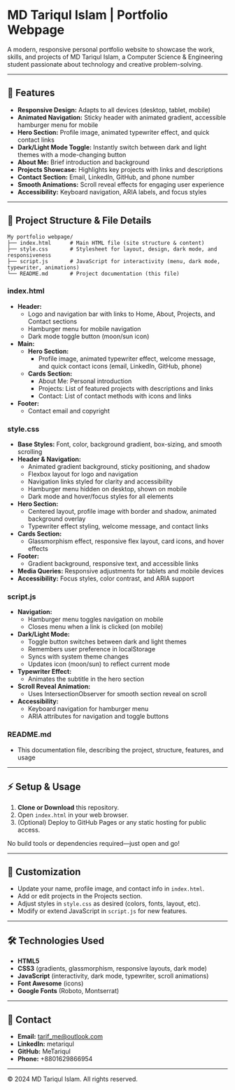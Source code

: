 # MD Tariqul Islam | Portfolio Webpage

A modern, responsive personal portfolio website to showcase the work, skills, and projects of MD Tariqul Islam, a Computer Science & Engineering student passionate about technology and creative problem-solving.

---

## 🌟 Features

- **Responsive Design:** Adapts to all devices (desktop, tablet, mobile)
- **Animated Navigation:** Sticky header with animated gradient, accessible hamburger menu for mobile
- **Hero Section:** Profile image, animated typewriter effect, and quick contact links
- **Dark/Light Mode Toggle:** Instantly switch between dark and light themes with a mode-changing button
- **About Me:** Brief introduction and background
- **Projects Showcase:** Highlights key projects with links and descriptions
- **Contact Section:** Email, LinkedIn, GitHub, and phone number
- **Smooth Animations:** Scroll reveal effects for engaging user experience
- **Accessibility:** Keyboard navigation, ARIA labels, and focus styles

---

## 📂 Project Structure & File Details

```
My portfolio webpage/
├── index.html      # Main HTML file (site structure & content)
├── style.css       # Stylesheet for layout, design, dark mode, and responsiveness
├── script.js       # JavaScript for interactivity (menu, dark mode, typewriter, animations)
└── README.md       # Project documentation (this file)
```

### index.html
- **Header:**
  - Logo and navigation bar with links to Home, About, Projects, and Contact sections
  - Hamburger menu for mobile navigation
  - Dark mode toggle button (moon/sun icon)
- **Main:**
  - **Hero Section:**
    - Profile image, animated typewriter effect, welcome message, and quick contact icons (email, LinkedIn, GitHub, phone)
  - **Cards Section:**
    - About Me: Personal introduction
    - Projects: List of featured projects with descriptions and links
    - Contact: List of contact methods with icons and links
- **Footer:**
  - Contact email and copyright

### style.css
- **Base Styles:** Font, color, background gradient, box-sizing, and smooth scrolling
- **Header & Navigation:**
  - Animated gradient background, sticky positioning, and shadow
  - Flexbox layout for logo and navigation
  - Navigation links styled for clarity and accessibility
  - Hamburger menu hidden on desktop, shown on mobile
  - Dark mode and hover/focus styles for all elements
- **Hero Section:**
  - Centered layout, profile image with border and shadow, animated background overlay
  - Typewriter effect styling, welcome message, and contact links
- **Cards Section:**
  - Glassmorphism effect, responsive flex layout, card icons, and hover effects
- **Footer:**
  - Gradient background, responsive text, and accessible links
- **Media Queries:** Responsive adjustments for tablets and mobile devices
- **Accessibility:** Focus styles, color contrast, and ARIA support

### script.js
- **Navigation:**
  - Hamburger menu toggles navigation on mobile
  - Closes menu when a link is clicked (on mobile)
- **Dark/Light Mode:**
  - Toggle button switches between dark and light themes
  - Remembers user preference in localStorage
  - Syncs with system theme changes
  - Updates icon (moon/sun) to reflect current mode
- **Typewriter Effect:**
  - Animates the subtitle in the hero section
- **Scroll Reveal Animation:**
  - Uses IntersectionObserver for smooth section reveal on scroll
- **Accessibility:**
  - Keyboard navigation for hamburger menu
  - ARIA attributes for navigation and toggle buttons

### README.md
- This documentation file, describing the project, structure, features, and usage

---

## ⚡ Setup & Usage

1. **Clone or Download** this repository.
2. Open `index.html` in your web browser.
3. (Optional) Deploy to GitHub Pages or any static hosting for public access.

No build tools or dependencies required—just open and go!

---

## 📝 Customization

- Update your name, profile image, and contact info in `index.html`.
- Add or edit projects in the Projects section.
- Adjust styles in `style.css` as desired (colors, fonts, layout, etc).
- Modify or extend JavaScript in `script.js` for new features.

---

## 🛠️ Technologies Used

- **HTML5**
- **CSS3** (gradients, glassmorphism, responsive layouts, dark mode)
- **JavaScript** (interactivity, dark mode, typewriter, scroll animations)
- **Font Awesome** (icons)
- **Google Fonts** (Roboto, Montserrat)

---

## 📧 Contact

- **Email:** tarif_me@outlook.com
- **LinkedIn:** metariqul
- **GitHub:** MeTariqul
- **Phone:** +8801629866954

---

© 2024 MD Tariqul Islam. All rights reserved.
